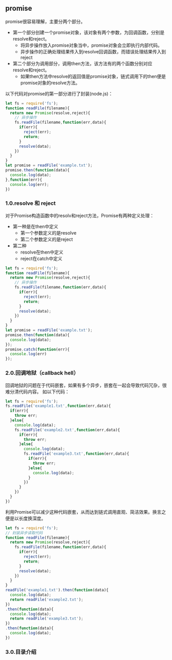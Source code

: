 ## promise
promise很容易理解，主要分两个部分。
- 第一个部分创建一个promise对象，该对象有两个参数，为回调函数，分别是resolve和reject。
  + 将异步操作放入promise对象当中，promise对象会立即执行内部代码。
  + 异步操作的正确处理结果传入到resolve回调函数，而错误处理结果传入到reject
- 第二个部分为调用部分，调用then方法，该方法有的两个函数分别对应resolve和reject。
  + 如果then方法中resolve的返回值是promise对象，链式调用下的then便是promise对象的resolve方法。

以下代码对promise的第一部分进行了封装(node.js)：
```javascript
let fs = require('fs');
function readFile(filename){
  return new Promise(resolve,reject){
    // 异步操作
    fs.readFile(filename,function(err,data){
      if(err){
        reject(err);
        return;
      }
      resolve(data);
    })
  }
}
let promise = readFile('example.txt');
promise.then(function(data){
  console.log(data);
},function(err){
  console.log(err);
})
```
### 1.0.resolve 和 reject
对于Promise构造函数中的resolv和reject方法，Promise有两种定义处理：
- 第一种是在then中定义
  + 第一个参数定义的是resolve
  + 第二个参数定义的是reject
- 第二种
  + resolve在then中定义
  + reject在catch中定义
```javascript
let fs = require('fs');
function readFile(filename){
  return new Promise(resolve,reject){
    // 异步操作
    fs.readFile(filename,function(err,data){
      if(err){
        reject(err);
        return;
      }
      resolve(data);
    })
  }
}
let promise = readFile('example.txt');
promise.then(function(data){
  console.log(data);
});
promise.catch(function(err){
  console.log(err)
});
```
### 2.0.回调地狱（callback hell）
回调地狱的问题在于代码嵌套，如果有多个异步，嵌套在一起会导致代码冗杂，很难分清代码内容。
如以下代码：
```javascript
let fs = require('fs');
fs.readFile('example1.txt',function(err,data){
  if(err){
    throw err;
  }else{
    console.log(data);
    fs.readFile('example2.txt',function(err,data){
      if(err){
        throw err;
      }else{
        console.log(data);
        fs.readFile('example3.txt',function(err,data){
          if(err){
            throw err;
          }else{
            console.log(data);
          }
        })
      }
    })
  }
})
```
利用Promise可以减少这种代码嵌套，从而达到链式调用直观、简洁效果。换言之便是以长度换深度。
```javascript
let fs = require('fs');
// 封装异步读取代码
function readFile(filename){
  return new Promise(resolve,reject){
    fs.readFile(filename,function(err,data){
      if(err){
        reject(err);
        return;
      }
      resolve(data);
    })
  }
}
readFile('example1.txt').then(function(data){
  console.log(data);
  return readFile('example2.txt');
})
.then(function(data){
  console.log(data);
  return readFile('example3.txt');
})
.then(function(data){
  console.log(data);
})
```
### 3.0.目录介绍
